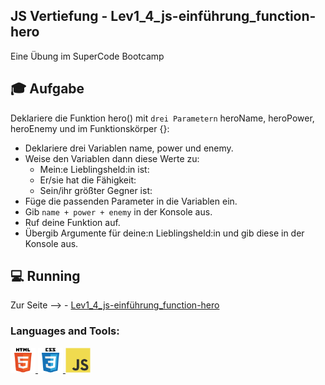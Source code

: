 ## JS Vertiefung - Lev1_4_js-einführung_function-hero

Eine Übung im SuperCode Bootcamp

## 🎓 Aufgabe

Deklariere die Funktion hero() mit `drei Parametern` heroName, heroPower, heroEnemy und im Funktionskörper {}:

- Deklariere drei Variablen name, power und enemy.
- Weise den Variablen dann diese Werte zu:
  - Mein:e Lieblingsheld:in ist:
  - Er/sie hat die Fähigkeit:
  - Sein/ihr größter Gegner ist:
- Füge die passenden Parameter in die Variablen ein.
- Gib `name + power + enemy` in der Konsole aus.
- Ruf deine Funktion auf.
- Übergib Argumente für deine:n Lieblingsheld:in und gib diese in der Konsole aus.

## 💻 Running

Zur Seite —> - [Lev1_4_js-einführung_function-hero](https://mukkez.github.io/Bootcamp/tasks/Day_51/Lev1_4_js-einführung_function-hero/)

<p align="left">
</p>

<h3 align="left">Languages and Tools:</h3>
<p align="left"> <a href="https://www.w3schools.com/html/" target="_blank" rel="noreferrer"> <img src="https://raw.githubusercontent.com/devicons/devicon/master/icons/html5/html5-original-wordmark.svg" alt="html5" width="40" height="40"/> </a>
<a href="https://www.w3schools.com/css/" target="_blank" rel="noreferrer"> <img src="https://raw.githubusercontent.com/devicons/devicon/master/icons/css3/css3-original-wordmark.svg" alt="css3" width="40" height="40"/> </a> 
<a href="https://www.w3schools.com/css/" target="_blank" rel="noreferrer"> <img src="https://raw.githubusercontent.com/devicons/devicon/master/icons/javascript/javascript-original.svg" alt="css3" width="40" height="40"/> </a> </p>
